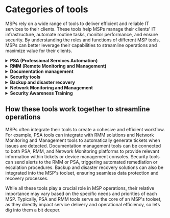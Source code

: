 # Categories of tools

MSPs rely on a wide range of tools to deliver efficient and reliable IT services to their clients. These tools help MSPs manage their clients' IT infrastructure, automate routine tasks, monitor performance, and ensure security. By understanding the roles and functions of different MSP tools, MSPs can better leverage their capabilities to streamline operations and maximize value for their clients.

<details>

<summary><strong>PSA (Professional Services Automation)</strong></summary>

* **Examples:** ConnectWise, Datto Autotask, HaloPSA.
* **Job-to-be-done:** Streamline and automate business processes, including ticketing, project management, time tracking, billing, and reporting. PSAs serve as the central hub for managing MSP operations and provide a single source of truth for client data.

</details>

<details>

<summary><strong>RMM (Remote Monitoring and Management)</strong></summary>

* **Examples:** ConnectWise Automate, Datto RMM, NinjaOne.
* **Job-to-be-done:** Monitor, manage, and maintain client IT infrastructure remotely. RMM tools enable MSPs to proactively identify and resolve issues, automate routine tasks, and provide remote support to clients.

</details>

<details>

<summary><strong>Documentation management</strong></summary>

* **Examples:** IT Glue, Hudu.
* **Job-to-be-done:** Store, organize, and manage documentation related to clients, devices, networks, and processes. Effective documentation management ensures that MSPs have quick access to accurate and up-to-date information, enabling them to deliver faster and more efficient service.

</details>

<details>

<summary><strong>Security tools</strong></summary>

* **Examples:** Huntress, Blackpoint, SentinelOne.
* **Job-to-be-done:** Protect client IT infrastructure from threats, such as malware, ransomware, and data breaches. Security tools help MSPs to implement and maintain robust security measures, monitor for potential threats, and respond to incidents effectively.

</details>

<details>

<summary><strong>Backup and disaster recovery</strong></summary>

* **Examples:** Datto BCDR, Veeam, Acronis
* **Job-to-be-done:** Ensure data protection and business continuity for clients by backing up critical data and systems. Backup and disaster recovery tools enable MSPs to quickly restore client data and services in the event of hardware failures, data loss, or other disasters.

</details>

<details>

<summary><strong>Network Monitoring and Management</strong></summary>

* **Examples:** Auvik, LogicMonitor, Domotz.
* **Job-to-be-done:** Monitor, manage, and optimize clients' network infrastructure. Network monitoring and management tools help MSPs to proactively detect and resolve network issues, ensure optimal performance, and provide insights into network usage and trends.

</details>

<details>

<summary><strong>Security Awareness Training</strong></summary>

* **Examples:** KnowBe4, Phin Security, BullPhish.
* **Job-to-be-done:** Educate employees on cybersecurity best practices, recognizing and avoiding threats, and maintaining secure behavior. Security awareness training tools help organizations build a strong security culture, reduce the risk of breaches, and ensure compliance with industry regulations.

</details>

## How these tools work together to streamline operations

MSPs often integrate their tools to create a cohesive and efficient workflow. For example, PSA tools can integrate with RMM solutions and Network Monitoring and Management tools to automatically generate tickets when issues are detected. Documentation management tools can be connected to both PSA, RMM, and Network Monitoring platforms to provide relevant information within tickets or device management consoles. Security tools can send alerts to the RMM or PSA, triggering automated remediation or escalation procedures. Backup and disaster recovery solutions can also be integrated into the MSP's toolset, ensuring seamless data protection and recovery processes.

While all these tools play a crucial role in MSP operations, their relative importance may vary based on the specific needs and priorities of each MSP. Typically, PSA and RMM tools serve as the core of an MSP's toolset, as they directly impact service delivery and operational efficiency, so lets dig into them a bit deeper.

